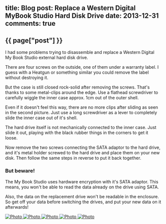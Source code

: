 title: Blog
post: Replace a Western Digital MyBook Studio Hard Disk Drive
date: 2013-12-31
comments: true
---

## {{ page["post"] }}
<!--%
from datetime import datetime
date = datetime.strptime(page["date"], "%Y-%m-%d").strftime("%B %d, %Y")
print "*Posted at %s.*" % date
%-->

I had some problems trying to disassemble and replace a Western Digital My Book Studio external hard disk drive.

There are four screws on the outside, one of them under a warranty label. I guess with a Heatgun or something similar you could remove the label without destroying it.

But the case is still closed rock-solid after removing the screws. That's thanks to some metal-clips around the edge.
Use a flathead screwdriver to carefully wiggle the inner case approx. 1cm out of the outer shell.

Even if it doesn't feel this way, there are no more clips after sliding as seen in the second picture.
Just use a long screwdriver as a lever to completely slide the inner case out of it's shell.

The hard drive itself is not mechanically connected to the inner case. Just slide it out, playing with the black rubber things in the corners to get it loose.

Now remove the two screws connecting the SATA adaptor to the hard drive, and it's metal holder screwed to the hard drive and place them on your new disk.
Then follow the same steps in reverse to put it back together.

### But beware!

The My Book Studio uses hardware encryption with it's SATA adaptor. This means, you won't be able to read the data already on the drive using SATA.

Also, the data on the replacement drive won't be readable in the enclosure. So get off your data before switching the drives, and put your new data on it afterwards!

<div class="yoxview">
    <a href="img/wd-1.jpg" class="thumbnail">
        <img src="img/wd-1_small.jpg" alt="Photo" title="Only four screws outside">
    </a>
    <a href="img/wd-2.jpg" class="thumbnail">
        <img src="img/wd-2_small.jpg" alt="Photo" title="Slide the case open">
    </a>
    <a href="img/wd-3.jpg" class="thumbnail">
        <img src="img/wd-3_small.jpg" alt="Photo" title="There are no clips. Just use some force!">
    </a>
    <a href="img/wd-4.jpg" class="thumbnail">
        <img src="img/wd-4_small.jpg" alt="Photo" title="Slide out the HDD to it's printed side">
    </a>
    <a href="img/wd-5.jpg" class="thumbnail">
        <img src="img/wd-5_small.jpg" alt="Photo" title="Done">
    </a>
</div>
